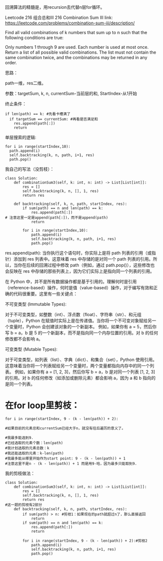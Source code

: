 回溯算法的精髓是，用recursion去代替n层for循环。

Leetcode 216 组合总和III 216 Combination Sum III
link: https://leetcode.com/problems/combination-sum-iii/description/

Find all valid combinations of k numbers that sum up to n such that the following conditions are true:

Only numbers 1 through 9 are used.
Each number is used at most once.
Return a list of all possible valid combinations. The list must not contain the same combination twice, and the combinations may be returned in any order.

思路：

path一维，res二维。

参数：targetSum, k, n, currentSum-当前层的和, StartIndex-从1开始

终止条件：
```
if len(path) == k: #先看卡槽满了
  if targetSum == currentSum: #再看是否满足和
    res.append(path[:])
    return
```


单层搜索的逻辑:
```
for i in range(startIndex,10):
  path.append(i)
  self.backtracking(k, n, path, i+1, res)
  path.pop()
```

我自己的写法（没剪枝）：
```
class Solution:
    def combinationSum3(self, k: int, n: int) -> List[List[int]]:
        res = []
        self.backtracking(k, n, [], 1, res)
        return res

    def backtracking(self, k, n, path, startIndex, res):
        if sum(path) == n and len(path) == k:
            res.append(path[:])
# 注意这里一定是append(path[:])，而不是append(path)
            return

        for i in range(startIndex,10):
            path.append(i)
            self.backtracking(k, n, path, i+1, res)
            path.pop()
```

res.append(path): 当你执行这个语句时，你实际上是将 path 列表的引用（或指针）添加到 res 列表中。这意味着 res 中存储的是对同一个 path 列表的引用。所以，当你在后续的回溯过程中修改 path（例如，通过 path.pop()），这些修改也会反映在 res 中存储的那些列表上，因为它们实际上是指向同一个列表的引用。

在 Python 中，并不是所有数据操作都是基于引用的。理解何时是引用（reference-based）操作，何时是值（value-based）操作，对于编写有效和正确的代码很重要。这里有一些关键点：

不可变类型 (Immutable Types):

对于不可变类型，如整数（int）、浮点数（float）、字符串（str）、和元组（tuple），Python 在赋值时实际上是在传递值。当你将一个不可变对象赋给另一个变量时，Python 会创建该对象的一个新副本。
例如，如果你有 a = 5，然后你写 b = a，b 是 5 的一个新副本，而不是指向同一个内存位置的引用。对 b 的任何修改都不会影响 a。


可变类型 (Mutable Types):

对于可变类型，如列表（list）、字典（dict）、和集合（set），Python 使用引用。这意味着当你将一个列表赋给另一个变量时，两个变量都指向内存中的同一个列表。
例如，如果你有 a = [1, 2, 3]，然后你写 b = a，b 是对同一个列表 [1, 2, 3] 的引用。对 b 的任何修改（如添加或删除元素）都会影响 a，因为 a 和 b 指向的是同一个列表。


# 在for loop里剪枝：

```
for i in range(startIndex, 9 - (k - len(path)) + 2):

#如果目前的元素总和currentSum已经大于n，就没有往后遍历的意义了。

#我最多能选到9.
#已经选取的元素个数：len(path)
#我计划选取的元素总数：k
#我还能选取的元素：k-len(path)
#我最多能从哪里开始作为start point: 9 - (k - len(path)) + 1
#注意这里不是n - (k - len(path)) + 1 而是用9-哈，因为最多只能取到9.
```

我的剪枝做法：
```
class Solution:
    def combinationSum3(self, k: int, n: int) -> List[List[int]]:
        res = []
        self.backtracking(k, n, [], 1, res)
        return res
#这一题的剪枝有2部分
    def backtracking(self, k, n, path, startIndex, res):
        if sum(path) > n: #剪枝1：如果现在的path就超过n了，那么直接返回
            return
        if sum(path) == n and len(path) == k:
            res.append(path[:])
            return

        for i in range(startIndex, 9 - (k - len(path)) + 2):#剪枝2
            path.append(i)
            self.backtracking(k, n, path, i+1, res)
            path.pop()

```





